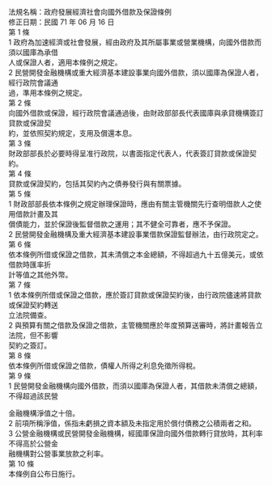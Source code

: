 法規名稱：政府發展經濟社會向國外借款及保證條例  
修正日期：民國 71 年 06 月 16 日  
第 1 條  
1 政府為加速經濟或社會發展，經由政府及其所屬事業或營業機構，向國外借款而須以國庫為承借  
人或保證人者，適用本條例之規定。  
2 民營開發金融機構或重大經濟基本建設事業向國外借款，須以國庫為保證人者，經行政院會議通  
過，準用本條例之規定。  
第 2 條  
向國外借款或保證，經行政院會議通過後，由財政部部長代表國庫與承貸機構簽訂貸款或保證契  
約，並依照契約規定，支用及償還本息。  
第 3 條  
財政部部長於必要時得呈准行政院，以書面指定代表人，代表簽訂貸款或保證契約。  
第 4 條  
貸款或保證契約，包括其契約內之債券發行與有關票據。  
第 5 條  
1 財政部部長依本條例之規定辦理保證時，應由有關主管機關先行查明借款人之使用借款計畫及其  
償債能力，並於保證後監督借款之運用；其不健全可靠者，應不予保證。  
2 民營開發金融機構及重大經濟基本建設事業借款保證監督辦法，由行政院定之。  
第 6 條  
依本條例所借或保證之借款，其未清償之本金總額，不得超過九十五億美元，或依借款時匯率折  
計等值之其他外幣。  
第 7 條  
1 依本條例所借或保證之借款，應於簽訂貸款或保證契約後，由行政院儘速將貸款或保證契約轉送  
立法院備查。  
2 與預算有關之借款及保證之借款，主管機關應於年度預算送審時，將計畫報告立法院，但不影響  
契約之簽訂。  
第 8 條  
依本條例所借或保證之借款，債權人所得之利息免徵所得稅。  
第 9 條  
1 民營開發金融機構向國外借款，而須以國庫為保證人者，其借款未清償之總額，不得超過該民營  


金融機構淨值之十倍。  
2 前項所稱淨值，係指未虧損之資本額及未指定用於償付債務之公積兩者之和。  
3 公營金融機構或民營開發金融機構，經國庫保證向國外借款轉行貸放時，其利率不得高於公營金  
融機構對公營事業放款之利率。  
第 10 條  
本條例自公布日施行。  


